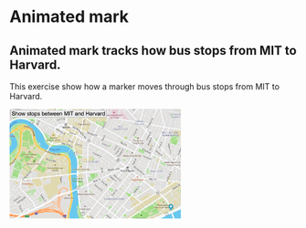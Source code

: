 # Animated mark
## Animated mark tracks how bus stops from MIT to Harvard.
This exercise show how a marker moves through bus stops from MIT to Harvard.

<img src= "Map.png" width='300'/>
